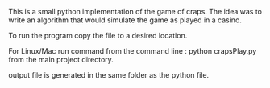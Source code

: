 This is a small python implementation of the game of craps. The idea was to write an algorithm that would simulate the game as played in a casino.

To run the program copy the file to a desired location.

For Linux/Mac run command from the command line :
	python crapsPlay.py from the main project directory.

output file is generated in the same folder as the python file.


